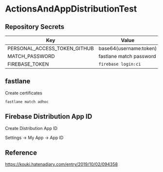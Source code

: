 # ActionsAndAppDistributionTest

## Repository Secrets

|Key|Value|
|---|---|
|PERSONAL_ACCESS_TOKEN_GITHUB|base64(username:token)|
|MATCH_PASSWORD|fastlane match password|
|FIREBASE_TOKEN|`firebase login:ci`|

## fastlane

Create certificates

```
fastlane match adhoc
```

## Firebase Distribution App ID

Create Distribution App ID

Settings -> My App -> App ID

## Reference

https://kouki.hatenadiary.com/entry/2019/10/02/094358